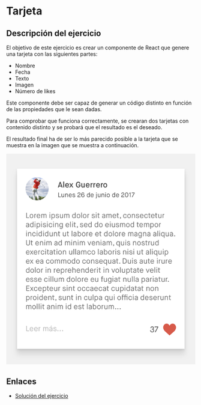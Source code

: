 # Tarjeta

## Descripción del ejercicio

El objetivo de este ejercicio es crear un componente de React que genere una tarjeta con las siguientes partes:
  - Nombre
  - Fecha
  - Texto
  - Imagen
  - Número de likes

Este componente debe ser capaz de generar un código distinto en función de las propiedades que le sean dadas.

Para comprobar que funciona correctamente, se crearan dos tarjetas con contenido distinto y se probará que el resultado es el deseado.

El resultado final ha de ser lo más parecido posible a la tarjeta que se muestra en la imagen que se muestra a continuación.

![Resultado final](../assets/images/exercise_3_1.png)

## Enlaces

- [Solución del ejercicio](https://github.com/Adalab/ejercicio-react-1)

